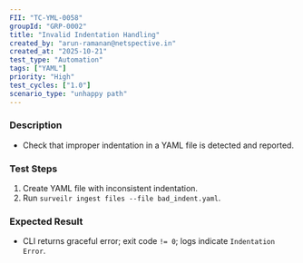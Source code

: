 ```yaml
---
FII: "TC-YML-0058"
groupId: "GRP-0002"
title: "Invalid Indentation Handling"
created_by: "arun-ramanan@netspective.in"
created_at: "2025-10-21"
test_type: "Automation"
tags: ["YAML"]
priority: "High"
test_cycles: ["1.0"]
scenario_type: "unhappy path"
---
```


### Description
- Check that improper indentation in a YAML file is detected and reported.

### Test Steps
1. Create YAML file with inconsistent indentation.  
2. Run `surveilr ingest files --file bad_indent.yaml`.  

### Expected Result
- CLI returns graceful error; exit code `!= 0`; logs indicate `Indentation Error`.
